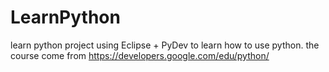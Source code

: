 LearnPython
===========

learn python project
using Eclipse + PyDev to learn how to use python.
the course come from https://developers.google.com/edu/python/
